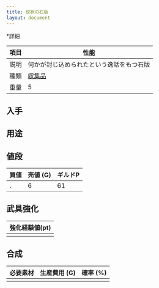 ```yaml
---
title: 紋状の石版
layout: document
---
```

*詳細

|項目|性能|
|---|---|
|説明|何かが封じ込められたという逸話をもつ石版|
|種類|[収集品](収集品(収集品))|
|重量|5|

## 入手


## 用途


## 値段


|買値|売値 (G)|ギルドP|
|---|---|---|
|.|6|61|

## 武具強化


|強化経験値(pt)|
|---|
||

## 合成


|必要素材|生産費用 (G)|確率 (%)|
|---|---|---|
||||
